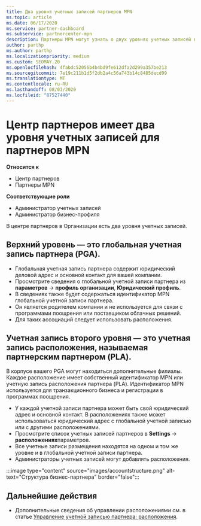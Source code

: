 ```yaml
---
title: Два уровня учетных записей партнеров MPN
ms.topic: article
ms.date: 06/17/2020
ms.service: partner-dashboard
ms.subservice: partnercenter-mpn
description: Партнеры MPN могут узнать о двух уровнях учетных записей в центре партнеров, о глобальной учетной записи партнера (PGA) и учетной записи расположения партнеров (PLA).
author: parthp
ms.author: parthp
ms.localizationpriority: medium
ms.custom: SEOMAY.20
ms.openlocfilehash: 4fabdc52056b4b4bd9fe612dfa2d299a357be213
ms.sourcegitcommit: 7e19c211b1d5f2db2a4c56a743b14c8485decd99
ms.translationtype: MT
ms.contentlocale: ru-RU
ms.lasthandoff: 08/03/2020
ms.locfileid: "87527440"
---
```

# <a name="partner-center-has-two-levels-of-accounts-for-mpn-partners"></a>Центр партнеров имеет два уровня учетных записей для партнеров MPN

**Относится к**

- Центр партнеров
- Партнеры MPN

**Соответствующие роли**

- Администратор учетных записей
- Администратор бизнес-профиля


В центре партнеров в Организации есть два уровня учетных записей.

## <a name="the-top-level-is-the-partner-global-account-pga"></a>Верхний уровень — это глобальная учетная запись партнера (PGA).

- Глобальная учетная запись партнера содержит юридический деловой адрес и основной контакт для вашей компании. 
- Просмотрите сведения о глобальной учетной записи партнера из **параметров**  ->  **профиль организации**, **Юридический профиль**.
- В сведениях также будет содержаться идентификатор MPN глобальной учетной записи партнера. 
- Он является родителем компании и не используется для связи с программами поощрения или поставщиком облачных решений. 
- Для таких ассоциаций следует использовать расположения.

## <a name="the-second-level-account-is-the-location-account-called-partner-location-account-pla"></a>Учетная запись второго уровня — это учетная запись расположения, называемая партнерским партнером (PLA).

В корпусе вашего PGA могут находиться дополнительные филиалы. Каждое расположение имеет собственный идентификатор MPN или учетную запись расположения партнера (PLA). Идентификатор MPN используется для транзакционного бизнеса и регистрации в программах поощрения.

- У каждой учетной записи партнера может быть свой юридический адрес и основной контакт. В расположениях также может использоваться юридический адрес с глобальной учетной записью или с другими расположениями.
- Просмотрите список учетных записей партнеров в **Settings**  ->  **расположениях**параметров.
- Все учетные записи размещения находятся на одном и том же уровне и в глобальной учетной записи партнера.
- Администраторы учетных записей могут добавлять расположения.

:::image type="content" source="images/accountstructure.png" alt-text="Структура бизнес-партнера" border="false":::

## <a name="next-steps"></a>Дальнейшие действия

- Дополнительные сведения об управлении расположениями см. в статье [Управление учетной записью партнера: расположения](manage-locations.md).
